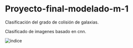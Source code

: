 # Proyecto-final-modelado-m-1
Clasificación del grado de colisión de galaxias.

Clasificado de imagenes basado en cnn.



![índice](https://user-images.githubusercontent.com/48209979/57998677-1f48e780-7a98-11e9-9c5f-7ba00b7f840b.jpeg)
